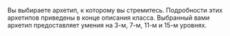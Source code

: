 Вы выбираете архетип, к которому вы стремитесь. Подробности этих архетипов приведены в конце описания класса. Выбранный вами архетип предоставляет умения на 3-м, 7-м, 11-м и 15-м уровнях.